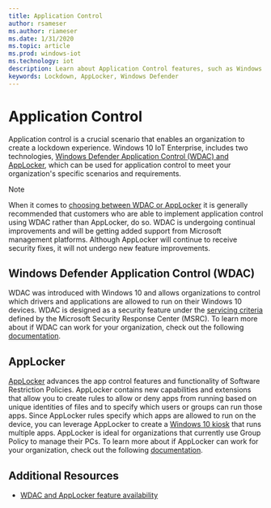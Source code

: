 ```yaml
---
title: Application Control
author: rsameser
ms.author: riameser
ms.date: 1/31/2020
ms.topic: article
ms.prod: windows-iot
ms.technology: iot
description: Learn about Application Control features, such as Windows Defender Application Control (WDAC) and AppLocker, in Windows 10 IoT Enterprise.
keywords: Lockdown, AppLocker, Windows Defender
---
```


# Application Control
Application control is a crucial scenario that enables an organization to create a lockdown experience. Windows 10 IoT Enterprise, includes two technologies, [Windows Defender Application Control (WDAC) and AppLocker](https://docs.microsoft.com/windows/security/threat-protection/windows-defender-application-control/wdac-and-applocker-overview), which can be used for application control to meet your organization's specific scenarios and requirements. 

> [!NOTE]
> When it comes to [choosing between WDAC or AppLocker](https://docs.microsoft.com/windows/security/threat-protection/windows-defender-application-control/wdac-and-applocker-overview#choose-when-to-use-wdac-or-applocker) it is generally recommended that customers who are able to implement application control using WDAC rather than AppLocker, do so. WDAC is undergoing continual improvements and will be getting added support from Microsoft management platforms. Although AppLocker will continue to receive security fixes, it will not undergo new feature improvements.

## Windows Defender Application Control (WDAC)
WDAC was introduced with Windows 10 and allows organizations to control which drivers and applications are allowed to run on their Windows 10 devices. WDAC is designed as a security feature under the [servicing criteria](https://www.microsoft.com/msrc/windows-security-servicing-criteria?rtc=1) defined by the Microsoft Security Response Center (MSRC). To learn more about if WDAC can work for your organization, check out the following [documentation](https://docs.microsoft.com/windows/security/threat-protection/windows-defender-application-control/windows-defender-application-control-deployment-guide).

## AppLocker
[AppLocker](https://docs.microsoft.com/windows/security/threat-protection/windows-defender-application-control/applocker/what-is-applocker) advances the app control features and functionality of Software Restriction Policies. AppLocker contains new capabilities and extensions that allow you to create rules to allow or deny apps from running based on unique identities of files and to specify which users or groups can run those apps. Since AppLocker rules specify which apps are allowed to run on the device, you can leverage AppLocker to create a [Windows 10 kiosk](https://docs.microsoft.com/windows/configuration/lock-down-windows-10-applocker) that runs multiple apps. AppLocker is ideal for organizations that currently use Group Policy to manage their PCs. To learn more about if AppLocker can work for your organization, check out the following [documentation](https://docs.microsoft.com/windows/security/threat-protection/windows-defender-application-control/applocker/applocker-overview).

## Additional Resources
* [WDAC and AppLocker feature availability](https://docs.microsoft.com/windows/security/threat-protection/windows-defender-application-control/feature-availability)
